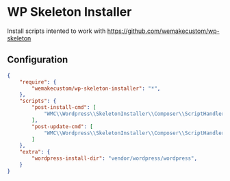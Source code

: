 WP Skeleton Installer
======================

Install scripts intented to work with https://github.com/wemakecustom/wp-skeleton

## Configuration

```json
{
    "require": {
        "wemakecustom/wp-skeleton-installer": "*",
    },
    "scripts": {
        "post-install-cmd": [
            "WMC\\Wordpress\\SkeletonInstaller\\Composer\\ScriptHandler::handle",
        ],
        "post-update-cmd": [
            "WMC\\Wordpress\\SkeletonInstaller\\Composer\\ScriptHandler::handle",
        ]
    },
    "extra": {
        "wordpress-install-dir": "vendor/wordpress/wordpress",
    }
}
```

